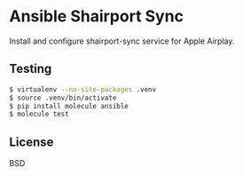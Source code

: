 Ansible Shairport Sync
=========

Install and configure shairport-sync service for Apple Airplay.

Testing
-------

```bash
$ virtualenv --no-site-packages .venv
$ source .venv/bin/activate
$ pip install molecule ansible
$ molecule test
```

License
-------

BSD
